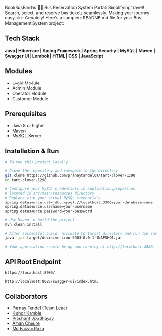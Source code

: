 BookBusBindas
🚌🎫 Bus Reservation System Portal: Simplifying travel! Search, select, and reserve bus tickets seamlessly. Making your journey easy. 🌐✨ Certainly! Here's a complete README.md file for your Bus Management System project:

## Tech Stack

#### Java | Hibernate | Spring Framework | Spring Security | MySQL | Maven | Swagger UI | Lombok | HTML | CSS | JavaScript

## Modules
- Login Module
- Admin Module
- Operator Module
- Customer Module

## Prerequisites

- Java 8 or higher
- Maven
- MySQL Server

## Installation & Run
```bash
# To run this project locally:

# Clone the repository and navigate to the directory
git clone https://github.com/pranaytandel09/tart-clover-1298
cd tart-clover-1298

# Configure your MySQL credentials in application.properties
# located in src/main/resources directory
# Replace with your actual MySQL credentials
spring.datasource.url=jdbc:mysql://localhost:3306/your-database-name
spring.datasource.username=your-username
spring.datasource.password=your-password

# Use Maven to build the project
mvn clean install

# After successful build, navigate to target directory and run the jar file
java -jar target/decisive-iron-5903-0.0.1-SNAPSHOT.jar

# Your application should be up and running at http://localhost:8080.
```
## API Root Endpoint

```
https://localhost:8080/
```

```
http://localhost:8080/swagger-ui/index.html
```

## Collaborators

- [Parnay Tandel](https://github.com/pranaytandel09) (Team Lead)
- [Kishor Kamble](https://github.com/kishork18)
- [Prashant Upadhayay](https://github.com/Prashantomm)
- [Aman Choure](https://github.com/amanacr0358)
- [Md Faizan Raza](https://github.com/Fiza32)
